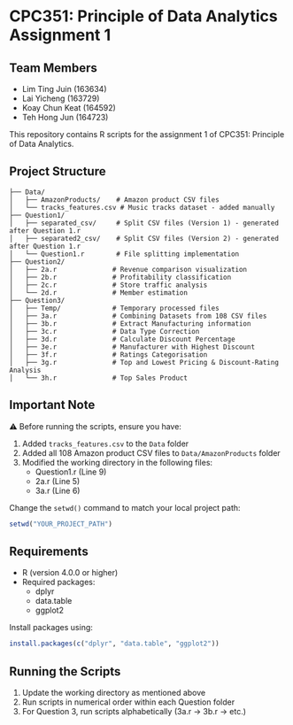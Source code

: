 # CPC351: Principle of Data Analytics Assignment 1
## Team Members

- Lim Ting Juin (163634)
- Lai Yicheng (163729)
- Koay Chun Keat (164592)
- Teh Hong Jun (164723)

This repository contains R scripts for the assignment 1 of CPC351: Principle of Data Analytics.

## Project Structure

```
├── Data/
│   ├── AmazonProducts/    # Amazon product CSV files
│   └── tracks_features.csv # Music tracks dataset - added manually
├── Question1/
│   ├── separated_csv/     # Split CSV files (Version 1) - generated after Question 1.r
│   ├── separated2_csv/    # Split CSV files (Version 2) - generated after Question 1.r
│   └── Question1.r        # File splitting implementation
├── Question2/
│   ├── 2a.r              # Revenue comparison visualization
│   ├── 2b.r              # Profitability classification
│   ├── 2c.r              # Store traffic analysis
│   └── 2d.r              # Member estimation
├── Question3/
│   ├── Temp/             # Temporary processed files
│   ├── 3a.r              # Combining Datasets from 108 CSV files
│   ├── 3b.r              # Extract Manufacturing information
│   ├── 3c.r              # Data Type Correction
│   ├── 3d.r              # Calculate Discount Percentage
│   ├── 3e.r              # Manufacturer with Highest Discount
│   ├── 3f.r              # Ratings Categorisation
│   ├── 3g.r              # Top and Lowest Pricing & Discount-Rating Analysis
│   └── 3h.r              # Top Sales Product
```

## Important Note

⚠️ Before running the scripts, ensure you have:

1. Added `tracks_features.csv` to the `Data` folder
2. Added all 108 Amazon product CSV files to `Data/AmazonProducts` folder
3. Modified the working directory in the following files:
   - Question1.r (Line 9)
   - 2a.r (Line 5)
   - 3a.r (Line 6)

Change the `setwd()` command to match your local project path:

```r
setwd("YOUR_PROJECT_PATH")
```

## Requirements

- R (version 4.0.0 or higher)
- Required packages:
  - dplyr
  - data.table
  - ggplot2

Install packages using:

```r
install.packages(c("dplyr", "data.table", "ggplot2"))
```

## Running the Scripts

1. Update the working directory as mentioned above
2. Run scripts in numerical order within each Question folder
3. For Question 3, run scripts alphabetically (3a.r → 3b.r → etc.)
